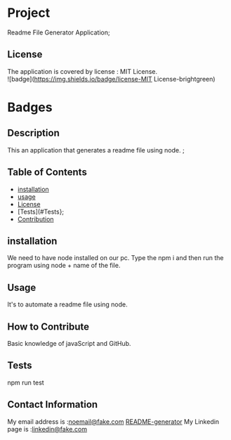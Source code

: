 

# Project 
Readme File Generator Application;

## License
The application is covered by license : MIT License.
<br />
![badge](https://img.shields.io/badge/license-MIT License-brightgreen)<br />

# Badges

## Description
This an application that generates a readme file using node. ;

## Table of Contents
- [installation](#installation)
- [usage](#usage)
- [License](#license)
- [Tests](#Tests};
- [Contribution](#Contribution)

## installation
We need to have node installed on our pc. Type the npm i and then run the program using node + name of the file.

## Usage 
It's to automate a readme file using node.

## How to Contribute
Basic knowledge of javaScript and GitHub.

## Tests 
npm run test



## Contact Information
My email address is :noemail@fake.com
[README-generator](https://github.com/noviceprogrammeroh/readme-challenge)
My Linkedin page is :linkedin@fake.com

 